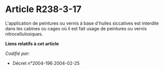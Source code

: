 # Article R238-3-17

L'application de peintures ou vernis à base d'huiles siccatives est interdite dans les cabines ou cages où il est fait usage
de peintures ou vernis nitrocellulosiques.

**Liens relatifs à cet article**

_Codifié par_:

  - Décret n°2004-196 2004-02-25
